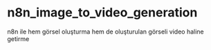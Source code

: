 # n8n_image_to_video_generation
n8n ile hem görsel oluşturma hem de oluşturulan görseli video haline getirme
